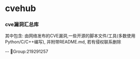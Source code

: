 # cvehub

### cve漏洞汇总库
其中包含: 由网络发布的CVE漏洞,一些开源的脚本文件/工具(多数使用Python/C/C++编写), 并附带README.md, 若有侵权联系删除

--
🐧Group:219291257
